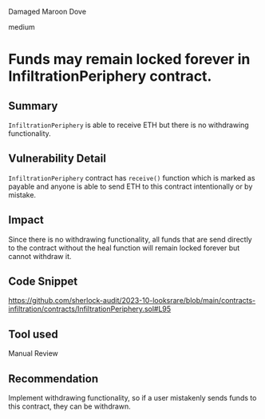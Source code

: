 Damaged Maroon Dove

medium

# Funds may remain locked forever in InfiltrationPeriphery contract.
## Summary
`InfiltrationPeriphery` is able to receive ETH but there is no withdrawing functionality.

## Vulnerability Detail
`InfiltrationPeriphery` contract has `receive()` function which is marked as payable and anyone is able to send ETH to this contract intentionally or by mistake.

## Impact
Since there is no withdrawing functionality, all funds that are send directly to the contract without the heal function will remain locked forever but cannot withdraw it.

## Code Snippet
https://github.com/sherlock-audit/2023-10-looksrare/blob/main/contracts-infiltration/contracts/InfiltrationPeriphery.sol#L95

## Tool used
Manual Review

## Recommendation
Implement withdrawing functionality, so if a user mistakenly sends funds to this contract, they can be withdrawn.
